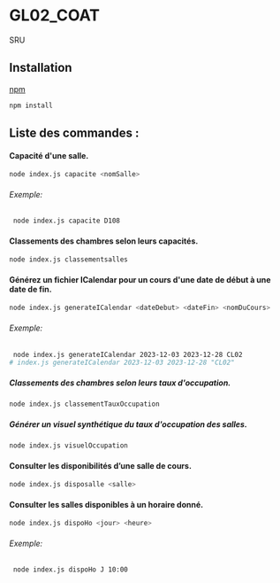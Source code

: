 # GL02_COAT
SRU

## Installation

[npm](https://www.npmjs.com/)

```bash
npm install
```

## Liste des commandes : 
#### Capacité d'une salle.

```bash
node index.js capacite <nomSalle>
```
###### Exemple: 
```bash
 node index.js capacite D108
```
#### Classements des chambres selon leurs capacités.

```bash
node index.js classementsalles
```
#### Générez un fichier ICalendar pour un cours d'une date de début à une date de fin.

```bash
node index.js generateICalendar <dateDebut> <dateFin> <nomDuCours>
```
###### Exemple: 
```bash
 node index.js generateICalendar 2023-12-03 2023-12-28 CL02
# index.js generateICalendar 2023-12-03 2023-12-28 "CL02"
```
##### Classements des chambres selon leurs taux d'occupation.
```bash
node index.js classementTauxOccupation
```
##### Générer un visuel synthétique du taux d'occupation des salles.

```bash
node index.js visuelOccupation
```
#### Consulter les disponibilités d’une salle de cours.

```bash
node index.js disposalle <salle>
```

#### Consulter les salles disponibles à un horaire donné.

```bash
node index.js dispoHo <jour> <heure>
```
###### Exemple: 
```bash
 node index.js dispoHo J 10:00
```
